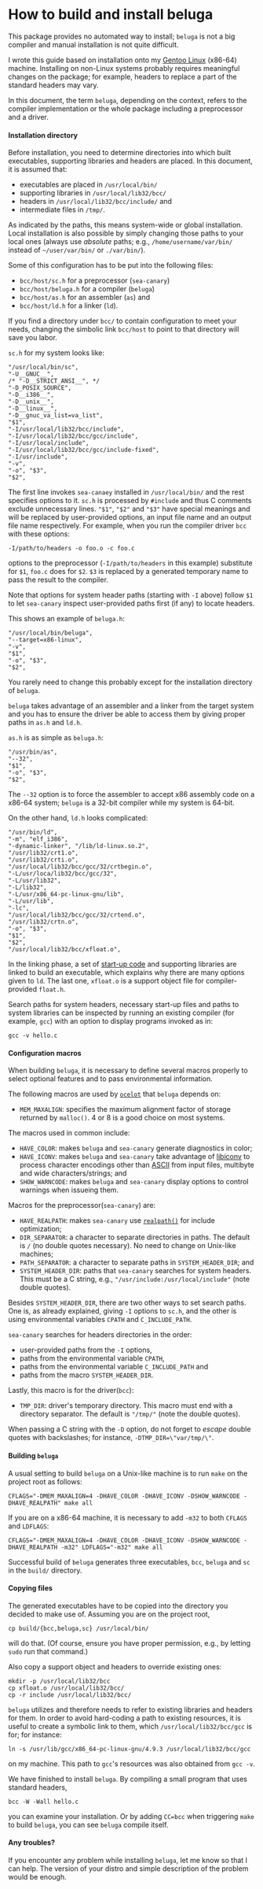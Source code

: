 How to build and install beluga
===============================

This package provides no automated way to install; `beluga` is not a big
compiler and manual installation is not quite difficult.

I wrote this guide based on installation onto my
[Gentoo Linux](https://www.gentoo.org) (x86-64) machine. Installing on
non-Linux systems probably requires meaningful changes on the package; for
example, headers to replace a part of the standard headers may vary.

In this document, the term `beluga`, depending on the context, refers to the
compiler implementation or the whole package including a preprocessor and a
driver.


#### Installation directory

Before installation, you need to determine directories into which built
executables, supporting libraries and headers are placed. In this document, it
is assumed that:

- executables are placed in `/usr/local/bin/`
- supporting libraries in `/usr/local/lib32/bcc/`
- headers in `/usr/local/lib32/bcc/include/` and
- intermediate files in `/tmp/`.

As indicated by the paths, this means system-wide or global installation. Local
installation is also possible by simply changing those paths to your local ones
(always use _absolute_ paths; e.g., `/home/username/var/bin/` instead of
`~/user/var/bin/` or `./var/bin/`).

Some of this configuration has to be put into the following files:

- `bcc/host/sc.h` for a preprocessor (`sea-canary`)
- `bcc/host/beluga.h` for a compiler (`beluga`)
- `bcc/host/as.h` for an assembler (`as`) and
- `bcc/host/ld.h` for a linker (`ld`).

If you find a directory under `bcc/` to contain configuration to meet your
needs, changing the simbolic link `bcc/host` to point to that directory will
save you labor.

`sc.h` for my system looks like:

    "/usr/local/bin/sc",
    "-U__GNUC__",
    /* "-D__STRICT_ANSI__", */
    "-D_POSIX_SOURCE",
    "-D__i386__",
    "-D__unix__",
    "-D__linux__",
    "-D__gnuc_va_list=va_list",
    "$1",
    "-I/usr/local/lib32/bcc/include",
    "-I/usr/local/lib32/bcc/gcc/include",
    "-I/usr/local/include",
    "-I/usr/local/lib32/bcc/gcc/include-fixed",
    "-I/usr/include",
    "-v",
    "-o", "$3",
    "$2",

The first line invokes `sea-canaey` installed in `/usr/local/bin/` and the rest
specifies options to it. `sc.h` is processed by `#include` and thus C comments
exclude unnecessary lines. `"$1"`, `"$2"` and `"$3"` have special meanings and
will be replaced by user-provided options, an input file name and an output
file name respectively. For example, when you run the compiler driver `bcc`
with these options:

    -I/path/to/headers -o foo.o -c foo.c

options to the preprocessor (`-I/path/to/headers` in this example) substitute
for `$1`, `foo.c` does for `$2`. `$3` is replaced by a generated temporary name
to pass the result to the compiler.

Note that options for system header paths (starting with `-I` above) follow
`$1` to let `sea-canary` inspect user-provided paths first (if any) to locate
headers.

This shows an example of `beluga.h`:

    "/usr/local/bin/beluga",
    "--target=x86-linux",
    "-v",
    "$1",
    "-o", "$3",
    "$2",

You rarely need to change this probably except for the installation directory
of `beluga`.

`beluga` takes advantage of an assembler and a linker from the target system
and you has to ensure the driver be able to access them by giving proper paths
in `as.h` and `ld.h`.

`as.h` is as simple as `beluga.h`:

    "/usr/bin/as",
    "--32",
    "$1",
    "-o", "$3",
    "$2",

The `--32` option is to force the assembler to accept x86 assembly code on a
x86-64 system; `beluga` is a 32-bit compiler while my system is 64-bit.

On the other hand, `ld.h` looks complicated:

    "/usr/bin/ld",
    "-m", "elf_i386",
    "-dynamic-linker", "/lib/ld-linux.so.2",
    "/usr/lib32/crt1.o",
    "/usr/lib32/crti.o",
    "/usr/local/lib32/bcc/gcc/32/crtbegin.o",
    "-L/usr/loca/lib32/bcc/gcc/32",
    "-L/usr/lib32",
    "-L/lib32",
    "-L/usr/x86_64-pc-linux-gnu/lib",
    "-L/usr/lib",
    "-lc",
    "/usr/local/lib32/bcc/gcc/32/crtend.o",
    "/usr/lib32/crtn.o",
    "-o", "$3",
    "$1",
    "$2",
    "/usr/local/lib32/bcc/xfloat.o",

In the linking phase, a set of
[start-up code](https://en.wikipedia.org/wiki/Crt0) and supporting libraries
are linked to build an executable, which explains why there are many options
given to `ld`. The last one, `xfloat.o` is a support object file for
compiler-provided `float.h`.

Search paths for system headers, necessary start-up files and paths to system
libraries can be inspected by running an existing compiler (for example, `gcc`)
with an option to display programs invoked as in:

    gcc -v hello.c


#### Configuration macros

When building `beluga`, it is necessary to define several macros properly to
select optional features and to pass environmental information.

The following macros are used by [`ocelot`](http://code.woong.org/ocelot/) that
`beluga` depends on:

- `MEM_MAXALIGN`: specifies the maximum alignment factor of storage returned by
  `malloc()`. 4 or 8 is a good choice on most systems.

The macros used in common include:

- `HAVE_COLOR`: makes `beluga` and `sea-canary` generate diagnostics in color;
- `HAVE_ICONV`: makes `beluga` and `sea-canary` take advantage of
  [libiconv](https://www.gnu.org/software/libiconv/) to process character
  encodings other than [ASCII](https://en.wikipedia.org/wiki/ASCII) from input
  files, multibyte and wide characters/strings; and
- `SHOW_WARNCODE`: makes `beluga` and `sea-canary` display options to control
  warnings when issueing them.

Macros for the preprocessor(`sea-canary`) are:

- `HAVE_REALPATH`: makes `sea-canary` use
  [`realpath()`](http://man7.org/linux/man-pages/man3/realpath.3.html) for
  include optimization;
- `DIR_SEPARATOR`: a character to separate directories in paths. The
  default is `/` (no double quotes necessary). No need to change on Unix-like
  machines;
- `PATH_SEPARATOR`: a character to separate paths in `SYSTEM_HEADER_DIR`; and
- `SYSTEM_HEADER_DIR`: paths that `sea-canary` searches for system headers.
  This must be a C string, e.g., `"/usr/include:/usr/local/include"` (note
  double quotes).

Besides `SYSTEM_HEADER_DIR`, there are two other ways to set search paths. One
is, as already explained, giving `-I` options to `sc.h`, and the other is using
environmental variables `CPATH` and `C_INCLUDE_PATH`.

`sea-canary` searches for headers directories in the order:
- user-provided paths from the `-I` options,
- paths from the environmental variable `CPATH`,
- paths from the environmental variable `C_INCLUDE_PATH` and
- paths from the macro `SYSTEM_HEADER_DIR`.

Lastly, this macro is for the driver(`bcc`):

- `TMP_DIR`: driver's temporary directory. This macro must end with a directory
  separator. The default is `"/tmp/"` (note the double quotes).

When passing a C string with the `-D` option, do not forget to _escape_ double
quotes with backslashes; for instance, `-DTMP_DIR=\"var/tmp/\"`.


#### Building `beluga`

A usual setting to build `beluga` on a Unix-like machine is to run `make` on
the project root as follows:

    CFLAGS="-DMEM_MAXALIGN=4 -DHAVE_COLOR -DHAVE_ICONV -DSHOW_WARNCODE -DHAVE_REALPATH" make all

If you are on a x86-64 machine, it is necessary to add `-m32` to both `CFLAGS`
and `LDFLAGS`:

    CFLAGS="-DMEM_MAXALIGN=4 -DHAVE_COLOR -DHAVE_ICONV -DSHOW_WARNCODE -DHAVE_REALPATH -m32" LDFLAGS="-m32" make all

Successful build of `beluga` generates three executables, `bcc`, `beluga` and
`sc` in the `build/` directory.


#### Copying files

The generated executables have to be copied into the directory you decided to
make use of. Assuming you are on the project root,

    cp build/{bcc,beluga,sc} /usr/local/bin/

will do that. (Of course, ensure you have proper permission, e.g., by letting
`sudo` run that command.)

Also copy a support object and headers to override existing ones:

    mkdir -p /usr/local/lib32/bcc
    cp xfloat.o /usr/local/lib32/bcc/
    cp -r include /usr/local/lib32/bcc/

`beluga` utilizes and therefore needs to refer to existing libraries and
headers for them. In order to avoid hard-coding a path to existing resources,
it is useful to create a symbolic link to them, which
`/usr/local/lib32/bcc/gcc` is for; for instance:

    ln -s /usr/lib/gcc/x86_64-pc-linux-gnu/4.9.3 /usr/local/lib32/bcc/gcc

on my machine. This path to `gcc`'s resources was also obtained from `gcc -v`.

We have finished to install `beluga`. By compiling a small program that uses
standard headers,

    bcc -W -Wall hello.c

you can examine your installation. Or by adding `CC=bcc` when triggering `make`
to build `beluga`, you can see `beluga` compile itself.


#### Any troubles?

If you encounter any problem while installing `beluga`, let me know so that I
can help. The version of your distro and simple description of the problem
would be enough.
